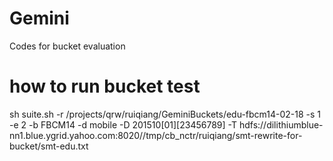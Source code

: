 # Gemini
Codes for bucket evaluation
#  how to run bucket test
sh suite.sh -r /projects/qrw/ruiqiang/GeminiBuckets/edu-fbcm14-02-18 -s 1 -e 2 -b FBCM14 -d mobile -D 201510[01][23456789] -T hdfs://dilithiumblue-nn1.blue.ygrid.yahoo.com:8020//tmp/cb_nctr/ruiqiang/smt-rewrite-for-bucket/smt-edu.txt

